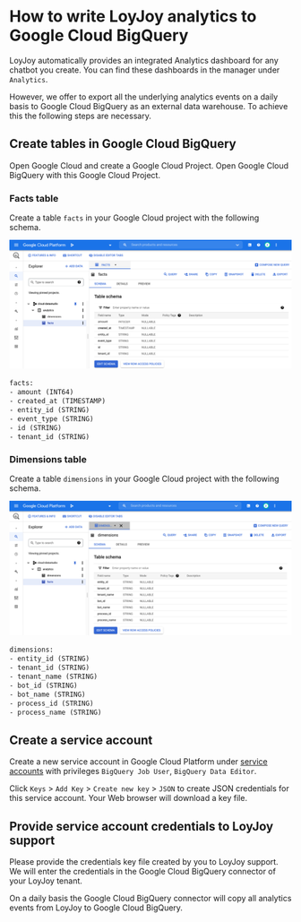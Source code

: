 # How to write LoyJoy analytics to Google Cloud BigQuery

LoyJoy automatically provides an integrated Analytics dashboard for any chatbot
you create. You can find these dashboards in the manager under `Analytics`.

However, we offer to export all the underlying analytics events on a daily basis
to Google Cloud BigQuery as an external data warehouse. To achieve this the following
steps are necessary.


## Create tables in Google Cloud BigQuery

Open Google Cloud and create a Google Cloud Project.
Open Google Cloud BigQuery with this Google Cloud Project.

### Facts table

Create a table `facts` in your Google Cloud project with the following schema.


![Create facts table](facts.png "Create facts table")


```
facts:
- amount (INT64)
- created_at (TIMESTAMP)
- entity_id (STRING)
- event_type (STRING)
- id (STRING)
- tenant_id (STRING)
```

### Dimensions table

Create a table `dimensions` in your Google Cloud project with the following schema.


![Create dimensions table](dimensions.png "Create dimensions table")


```
dimensions:
- entity_id (STRING)
- tenant_id (STRING)
- tenant_name (STRING)
- bot_id (STRING)
- bot_name (STRING)
- process_id (STRING)
- process_name (STRING)
```


## Create a service account

Create a new service account in Google Cloud Platform under [service accounts](https://console.cloud.google.com/iam-admin/serviceaccounts) with privileges `BigQuery Job User`, `BigQuery Data Editor`.

Click `Keys` > `Add Key` > `Create new key` > `JSON` to create JSON credentials for this service account. Your Web browser will download a key file.


## Provide service account credentials to LoyJoy support

Please provide the credentials key file created by you to LoyJoy support. We will enter the credentials in the Google Cloud BigQuery connector of your LoyJoy tenant.

On a daily basis the Google Cloud BigQuery connector will copy all analytics events from LoyJoy to Google Cloud BigQuery.
